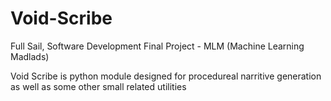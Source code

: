 # Void-Scribe
Full Sail, Software Development Final Project - MLM (Machine Learning Madlads)

Void Scribe is python module designed for procedureal narritive generation as well as some other small related utilities
